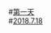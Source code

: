 #[第一天](https://www.jianshu.com/p/9f40154dbeba)     
#[2018.7.18](https://www.jianshu.com/p/35f75a9d1ea5)
